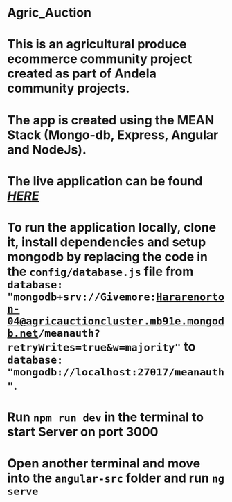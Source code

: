 # Agric_Auction

# This is an agricultural produce ecommerce community project created as part of Andela community projects.

# The app is created using the MEAN Stack (Mongo-db, Express, Angular and NodeJs).

# The live application can be found <a href="https://secure-brook-57736.herokuapp.com/"><em>HERE</em></a>

# To run the application locally, clone it, install dependencies and setup mongodb by replacing the code in the <code>config/database.js</code> file from <code>database: "mongodb+srv://Givemore:Hararenorton-04@agricauctioncluster.mb91e.mongodb.net/meanauth?retryWrites=true&w=majority"</code> to <code>database: "mongodb://localhost:27017/meanauth"</code>.

# Run <code>npm run dev</code> in the terminal to start Server on port 3000

# Open another terminal and move into the <code>angular-src</code> folder and run <code>ng serve</code>
